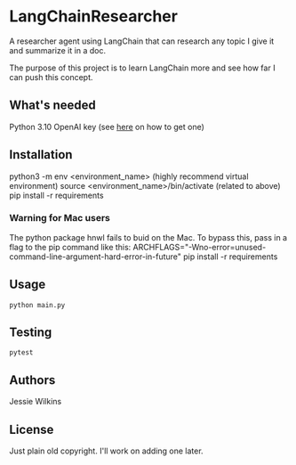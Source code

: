 # LangChainResearcher
A researcher agent using LangChain that can research any topic I give it and summarize it in a doc.

The purpose of this project is to learn LangChain more and see how far I can push this concept.

## What's needed
Python 3.10
OpenAI key (see [here](https://platform.openai.com/docs/guides/production-best-practices/api-keys) on how to get one)

## Installation
python3 -m env <environment_name> (highly recommend virtual environment)
source <environment_name>/bin/activate (related to above)
pip install -r requirements

### Warning for Mac users
The python package hnwl fails to buid on the Mac.
To bypass this, pass in a flag to the pip command like this:
ARCHFLAGS="-Wno-error=unused-command-line-argument-hard-error-in-future" pip install -r requirements

## Usage
```python main.py```

## Testing
```pytest```

## Authors
Jessie Wilkins

## License
Just plain old copyright. I'll work on adding one later.
